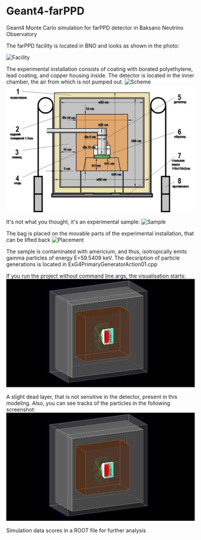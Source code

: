 # Geant4-farPPD
Geant4 Monte Carlo simulation for farPPD detector in Baksano Neutrino Observatory


The farPPD facility is located in BNO and looks as shown in the photo:

![Facility](https://github.com/artem-phys/Geant4-farPPD/raw/master/Photos/Facility.jpg)

The experimental installation consists of coating with borated polyethylene, lead coating, and copper housing inside. 
The detector is located in the inner chamber, the air from which is not pumped out. 
![Scheme](https://github.com/artem-phys/Geant4-farPPD/raw/master/Photos/Scheme.jpg)
![Scheme precisely](https://github.com/artem-phys/Geant4-farPPD/raw/master/Photos/farPPD_size.jpg)

It's not what you thought, it's an experimental sample:
![Sample](https://github.com/artem-phys/Geant4-farPPD/raw/master/Photos/Sample.jpg)

The bag is placed on the movable parts of the experimental installation, that can be lifted back
![Placement](https://github.com/artem-phys/Geant4-farPPD/raw/master/Photos/Placement.jpg)

The sample is contaminated with americium, and thus, isotropically emits gamma particles of energy E=59.5409 keV. 
The decsription of particle generations is located in ExG4PrimaryGeneratorAction01.cpp

If you run the project without command line args, the visualisation starts:
![Vis](https://github.com/artem-phys/Geant4-farPPD/raw/master/Visualisation/Visualisation.jpg)

A slight dead layer, that is not sensitive in the detector, present in this modeling. Also, you can see tracks of the particles in the following screenshot:
![Vis](https://github.com/artem-phys/Geant4-farPPD/raw/master/Visualisation/Visualisation.jpg)

Simulation data scores in a ROOT file for further analysis
